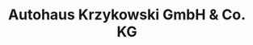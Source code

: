 ---
title: "Autohaus Krzykowski GmbH & Co. KG"
url: /rastede/autohaus-krzykowski-gmbh-und-co-kg/
shop: Autohaus
---
